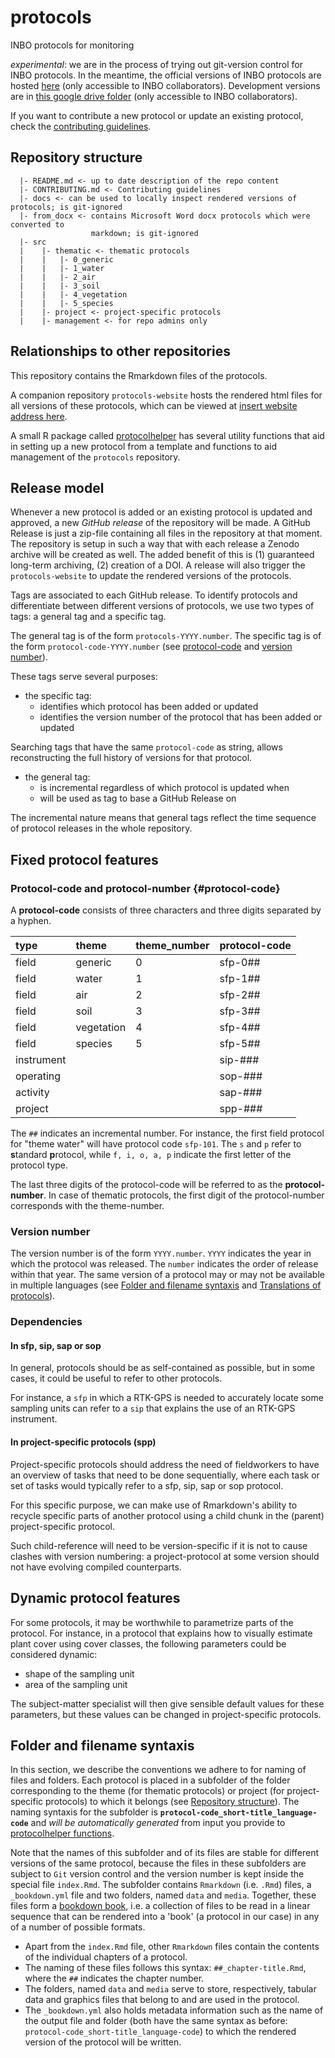 # protocols

INBO protocols for monitoring

*experimental*: we are in the process of trying out git-version control for INBO protocols. In the meantime, the official versions of INBO protocols are hosted [here](https://sites.google.com/a/inbo.be/veldprotocols/) (only accessible to INBO collaborators). 
Development versions are in [this google drive folder](https://drive.google.com/drive/folders/0BzUqT1wpznBXY2ZqaXh2a0tyd2M) (only accessible to INBO collaborators). 


If you want to contribute a new protocol or update an existing protocol, check the [contributing guidelines](CONTRIBUTING.md).

## Repository structure

```
  |- README.md <- up to date description of the repo content
  |- CONTRIBUTING.md <- Contributing guidelines
  |- docs <- can be used to locally inspect rendered versions of protocols; is git-ignored
  |- from_docx <- contains Microsoft Word docx protocols which were converted to 
                  markdown; is git-ignored
  |- src
  |    |- thematic <- thematic protocols
  |    |   |- 0_generic
  |    |   |- 1_water 
  |    |   |- 2_air 
  |    |   |- 3_soil 
  |    |   |- 4_vegetation 
  |    |   |- 5_species
  |    |- project <- project-specific protocols
  |    |- management <- for repo admins only
```

## Relationships to other repositories

This repository contains the Rmarkdown files of the protocols. 

A companion repository `protocols-website` hosts the rendered html files for all versions of these protocols, which can be viewed at [insert website address here]().

A small R package called [protocolhelper](https://github.com/inbo/protocolhelper) has several utility functions that aid in setting up a new protocol from a template and functions to aid management of the `protocols` repository.



## Release model

Whenever a new protocol is added or an existing protocol is updated and approved, a new _GitHub release_ of the repository will be made.
A GitHub Release is just a zip-file containing all files in the repository at that moment. 
The repository is setup in such a way that with each release a Zenodo archive will be created as well. 
The added benefit of this is (1) guaranteed long-term archiving, (2) creation of a DOI.
A release will also trigger the `protocols-website` to update the rendered versions of the protocols.

Tags are associated to each GitHub release.
To identify protocols and differentiate between different versions of protocols, we use two types of tags: a general tag and a specific tag.

The general tag is of the form `protocols-YYYY.number`.
The specific tag is of the form `protocol-code-YYYY.number` (see [protocol-code](#protocol-code) and [version number](#version-number)).

These tags serve several purposes:

- the specific tag: 
    - identifies which protocol has been added or updated 
    - identifies the version number of the protocol that has been 
added or updated

Searching tags that have the same `protocol-code` as string, allows reconstructing the full history of versions for that protocol.

- the general tag:
    - is incremental regardless of which protocol is updated when
    - will be used as tag to base a GitHub Release on 

The incremental nature means that general tags reflect the time sequence of protocol releases in the whole repository.



## Fixed protocol features

### Protocol-code and protocol-number {#protocol-code}

A **protocol-code** consists of three characters and three digits separated by a hyphen.

|type             |theme      |theme_number |protocol-code
|:----------------|:----------|:------------|:------------|
|field            |generic    |0            |sfp-0##
|field            |water      |1            |sfp-1##
|field            |air        |2            |sfp-2##
|field            |soil       |3            |sfp-3##
|field            |vegetation |4            |sfp-4##
|field            |species    |5            |sfp-5##
|instrument       |           |             |sip-###
|operating        |           |             |sop-###
|activity         |           |             |sap-###
|project          |           |             |spp-###

The `##` indicates an incremental number. 
For instance, the first field protocol for "theme water" will have protocol code `sfp-101`.
The `s` and `p` refer to **s**tandard **p**rotocol, while `f, i, o, a, p` indicate the first letter of the protocol type.

The last three digits of the protocol-code will be referred to as the **protocol-number**. 
In case of thematic protocols, the first digit of the protocol-number corresponds with the theme-number.

### Version number

The version number is of the form `YYYY.number`. `YYYY` indicates the year in which the protocol was released. The `number` indicates the order of release within that year.
The same version of a protocol may or may not be available in multiple languages (see [Folder and filename syntaxis](#folder-and-filename-syntaxis) and [Translations of protocols](CONTRIBUTING.md#translations-of-protocols)).


### Dependencies

#### In sfp, sip, sap or sop

In general, protocols should be as self-contained as possible, but in some cases, it could be useful to refer to other protocols.

For instance, a `sfp` in which a RTK-GPS is needed to accurately locate some sampling units can refer to a `sip` that explains the use of an RTK-GPS instrument.

#### In project-specific protocols (spp)

Project-specific protocols should address the need of fieldworkers to have an overview of tasks that need to be done sequentially, where each task or set of tasks would typically refer to a sfp, sip, sap or sop protocol.

For this specific purpose, we can make use of Rmarkdown's ability to recycle  specific parts of another protocol using a child chunk in the (parent) project-specific protocol.

Such child-reference will need to be version-specific if it is not to cause clashes with version numbering: a project-protocol at some version should not have evolving compiled counterparts.

## Dynamic protocol features

For some protocols, it may be worthwhile to parametrize parts of the protocol. 
For instance, in a protocol that explains how to visually estimate plant cover using cover classes, the following parameters could be considered dynamic:

- shape of the sampling unit
- area of the sampling unit

The subject-matter specialist will then give sensible default values for these parameters, but these values can be changed in project-specific protocols.


## Folder and filename syntaxis

In this section, we describe the conventions we adhere to for naming of files and folders.
Each protocol is placed in a subfolder of the folder corresponding to the theme (for thematic protocols) or project (for project-specific protocols) to which it belongs (see [Repository structure](#repository-structure)). 
The naming syntaxis for the subfolder is **`protocol-code_short-title_language-code`** and _will be automatically generated_ from input you provide to [protocolhelper functions](CONTRIBUTING.md##starting-a-new-protocol-with-the-aid-of-protocolhelper-functions).

Note that the names of this subfolder and of its files are stable for different versions of the same protocol, because the files in these subfolders are subject to `Git` version control and the version number is kept inside the special file `index.Rmd`. 
The subfolder contains `Rmarkdown` (i.e. `.Rmd`) files, a `_bookdown.yml` file and two folders, named `data` and `media`. 
Together, these files form a [bookdown book](https://bookdown.org/yihui/bookdown/), i.e. a collection of files to be read in a linear sequence that can be rendered into a 'book' (a protocol in our case) in any of a number of possible formats.

- Apart from the `index.Rmd` file, other `Rmarkdown` files contain the contents of the individual chapters of a protocol. 
- The naming of these files follows this syntax: `##_chapter-title.Rmd`, where the `##` indicates the chapter number.
- The folders, named `data` and `media` serve to store, respectively, tabular data and graphics files that belong to and are used in the protocol.
- The `_bookdown.yml` also holds metadata information such as the name of the output file and folder (both have the same syntax as before: `protocol-code_short-title_language-code`) to which the rendered version of the protocol will be written.
